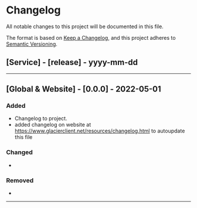 # Changelog
All notable changes to this project will be documented in this file.

The format is based on [Keep a Changelog](https://keepachangelog.com/en/1.0.0/),
and this project adheres to [Semantic Versioning](https://semver.org/spec/v2.0.0.html).

## [Service] - [release] - yyyy-mm-dd

---
## [Global & Website] - [0.0.0] - 2022-05-01
### Added
* Changelog to project.
* added changelog on website at https://www.glacierclient.net/resources/changelog.html to autoupdate this file
### Changed
*
### Removed
*
---
